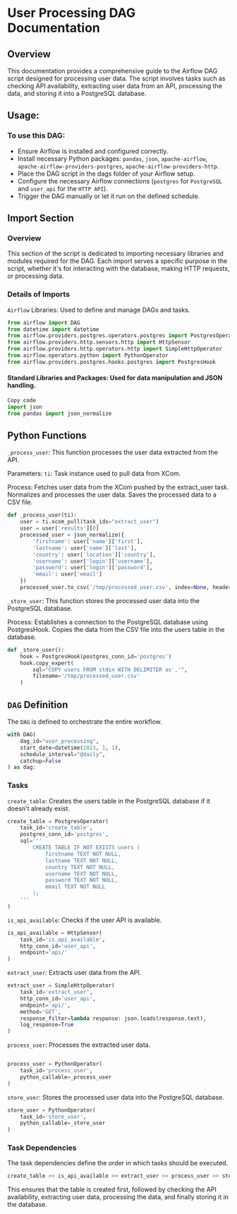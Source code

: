 # User Processing DAG Documentation
## Overview
This documentation provides a comprehensive guide to the Airflow DAG script designed for processing user data. The script involves tasks such as checking API availability, extracting user data from an API, processing the data, and storing it into a PostgreSQL database.

## Usage:
### To use this DAG:
- Ensure Airflow is installed and configured correctly.
- Install necessary Python packages: `pandas`, `json`, `apache-airflow`, `apache-airflow-providers-postgres`, `apache-airflow-providers-http`.
- Place the DAG script in the dags folder of your Airflow setup.
- Configure the necessary Airflow connections (`postgres` for `PostgreSQL` and `user_api` for the `HTTP API`).
- Trigger the DAG manually or let it run on the defined schedule.

## Import Section
### Overview
This section of the script is dedicated to importing necessary libraries and modules required for the DAG. Each import serves a specific purpose in the script, whether it's for interacting with the database, making HTTP requests, or processing data.

### Details of Imports
`Airflow` Libraries: Used to define and manage DAGs and tasks.


```python
from airflow import DAG
from datetime import datetime
from airflow.providers.postgres.operators.postgres import PostgresOperator
from airflow.providers.http.sensors.http import HttpSensor
from airflow.providers.http.operators.http import SimpleHttpOperator
from airflow.operators.python import PythonOperator
from airflow.providers.postgres.hooks.postgres import PostgresHook
```


#### Standard Libraries and Packages: Used for data manipulation and JSON handling.
```python
Copy code
import json
from pandas import json_normalize
```
## Python Functions
`_process_user`:
This function processes the user data extracted from the API.

Parameters:
`ti`: Task instance used to pull data from XCom.

Process:
Fetches user data from the XCom pushed by the extract_user task.
Normalizes and processes the user data.
Saves the processed data to a CSV file.

```python
def _process_user(ti):
    user = ti.xcom_pull(task_ids="extract_user")
    user = user['results'][0]
    processed_user = json_normalize({
        'firstname': user['name']['first'],
        'lastname': user['name']['last'],
        'country': user['location']['country'],
        'username': user['login']['username'],
        'password': user['login']['password'],
        'email': user['email']
    })
    processed_user.to_csv('/tmp/processed_user.csv', index=None, header=False)
```
`_store_user`:
This function stores the processed user data into the PostgreSQL database.

Process:
Establishes a connection to the PostgreSQL database using PostgresHook.
Copies the data from the CSV file into the users table in the database.

```python
def _store_user():
    hook = PostgresHook(postgres_conn_id='postgres')
    hook.copy_expert(
        sql="COPY users FROM stdin WITH DELIMITER as','",
        filename='/tmp/processed_user.csv'
    )
```
## `DAG` Definition
The `DAG` is defined to orchestrate the entire workflow.

```python
with DAG(
    dag_id="user_processing",
    start_date=datetime(2023, 1, 1),
    schedule_interval="@daily",
    catchup=False
) as dag:
```
### Tasks
`create_table`: Creates the users table in the PostgreSQL database if it doesn't already exist.

```python
create_table = PostgresOperator(
    task_id='create_table',
    postgres_conn_id='postgres',
    sql='''
        CREATE TABLE IF NOT EXISTS users (
            firstname TEXT NOT NULL,
            lastname TEXT NOT NULL,
            country TEXT NOT NULL,
            username TEXT NOT NULL,
            password TEXT NOT NULL,
            email TEXT NOT NULL
        );
    '''
)
```
`is_api_available`: Checks if the user API is available.

```python
is_api_available = HttpSensor(
    task_id='is_api_available',
    http_conn_id='user_api',
    endpoint='api/'
)
```
`extract_user`: Extracts user data from the API.

```python
extract_user = SimpleHttpOperator(
    task_id='extract_user',
    http_conn_id='user_api',
    endpoint='api/',
    method='GET',
    response_filter=lambda response: json.loads(response.text),
    log_response=True
)
```

`process_user`: Processes the extracted user data.

```python

process_user = PythonOperator(
    task_id='process_user',
    python_callable=_process_user
)
```

`store_user`: Stores the processed user data into the PostgreSQL database.

```python
store_user = PythonOperator(
    task_id='store_user',
    python_callable=_store_user
)
```

### Task Dependencies
The task dependencies define the order in which tasks should be executed.

```python
create_table >> is_api_available >> extract_user >> process_user >> store_user
```

This ensures that the table is created first, followed by checking the API availability, extracting user data, processing the data, and finally storing it in the database.